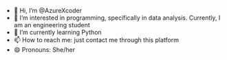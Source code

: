 - 👋 Hi, I’m @AzureXcoder
- 👀 I’m interested in programming, specifically in data analysis. Currently, I am an engineering student
- 🌱 I’m currently learning Python
- 📫 How to reach me: just contact me through this platform
- 😄 Pronouns: She/her

<!---
AzureXcoder/AzureXcoder is a ✨ special ✨ repository because its `README.md` (this file) appears on your GitHub profile.
You can click the Preview link to take a look at your changes.
--->
